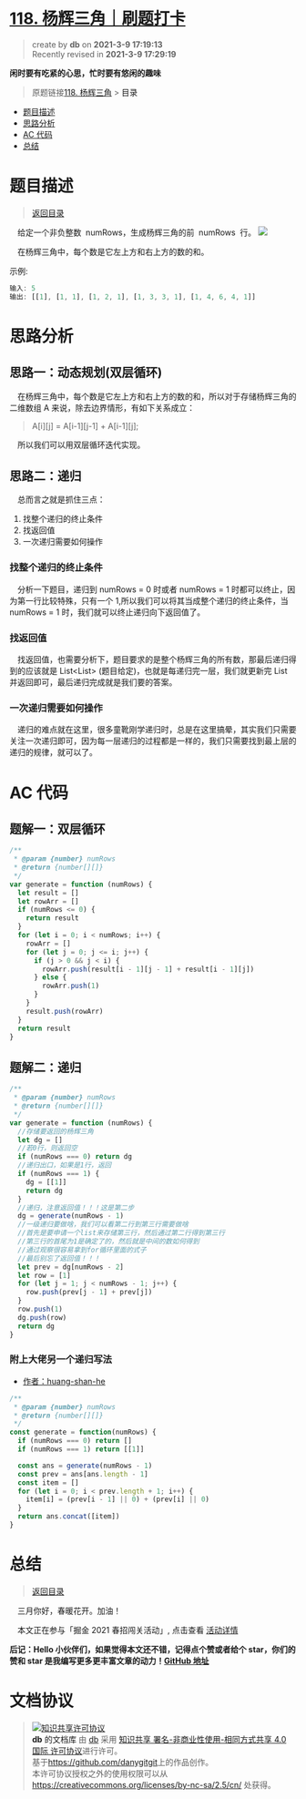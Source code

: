 # [118. 杨辉三角｜刷题打卡](https://github.com/danygitgit/document-library)

> create by **db** on **2021-3-9 17:19:13**  
> Recently revised in **2021-3-9 17:29:19**

**闲时要有吃紧的心思，忙时要有悠闲的趣味**

> 原题链接[118. 杨辉三角](https://leetcode-cn.com/problems/pascals-triangle/) > <a id="catalog">目录</a>

- [题目描述](#preface)
- [思路分析](#main-body)
- [AC 代码](#main-body2)
- [总结](#summary)

# <a  id="preface">题目描述</a>

> [返回目录](#catalog)

&emsp;给定一个非负整数  numRows，生成杨辉三角的前  numRows  行。
![](https://upload.wikimedia.org/wikipedia/commons/0/0d/PascalTriangleAnimated2.gif)

&emsp;在杨辉三角中，每个数是它左上方和右上方的数的和。

示例:

```js
输入: 5
输出: [[1], [1, 1], [1, 2, 1], [1, 3, 3, 1], [1, 4, 6, 4, 1]]
```

# <a  id="main-body">思路分析</a>

## 思路一：动态规划(双层循环)

&emsp;在杨辉三角中，每个数是它左上方和右上方的数的和，所以对于存储杨辉三角的二维数组 A 来说，除去边界情形，有如下关系成立：

> A[i][j] = A[i-1][j-1] + A[i-1][j];

&emsp;所以我们可以用双层循环迭代实现。

## 思路二：递归

&emsp;总而言之就是抓住三点：

1. 找整个递归的终止条件
2. 找返回值
3. 一次递归需要如何操作

### 找整个递归的终止条件

&emsp;分析一下题目，递归到 numRows = 0 时或者 numRows = 1 时都可以终止，因为第一行比较特殊，只有一个 1,所以我们可以将其当成整个递归的终止条件，当 numRows = 1 时，我们就可以终止递归向下返回值了。

### 找返回值

&emsp;找返回值，也需要分析下，题目要求的是整个杨辉三角的所有数，那最后递归得到的应该就是 List<List<Integer>> (题目给定)，也就是每递归完一层，我们就更新完 List 并返回即可，最后递归完成就是我们要的答案。

### 一次递归需要如何操作

&emsp;递归的难点就在这里，很多童靴刚学递归时，总是在这里搞晕，其实我们只需要关注一次递归即可，因为每一层递归的过程都是一样的，我们只需要找到最上层的递归的规律，就可以了。

# <a  id="main-body2">AC 代码</a>

## 题解一：双层循环

```js
/**
 * @param {number} numRows
 * @return {number[][]}
 */
var generate = function (numRows) {
  let result = []
  let rowArr = []
  if (numRows <= 0) {
    return result
  }
  for (let i = 0; i < numRows; i++) {
    rowArr = []
    for (let j = 0; j <= i; j++) {
      if (j > 0 && j < i) {
        rowArr.push(result[i - 1][j - 1] + result[i - 1][j])
      } else {
        rowArr.push(1)
      }
    }
    result.push(rowArr)
  }
  return result
}
```

## 题解二：递归

```js
/**
 * @param {number} numRows
 * @return {number[][]}
 */
var generate = function (numRows) {
  //存储要返回的杨辉三角
  let dg = []
  //若0行，则返回空
  if (numRows === 0) return dg
  //递归出口，如果是1行，返回
  if (numRows === 1) {
    dg = [[1]]
    return dg
  }
  //递归，注意返回值！！！这是第二步
  dg = generate(numRows - 1)
  //一级递归要做啥，我们可以看第二行到第三行需要做啥
  //首先是要申请一个list来存储第三行，然后通过第二行得到第三行
  //第三行的首尾为1是确定了的，然后就是中间的数如何得到
  //通过观察很容易拿到for循环里面的式子
  //最后别忘了返回值！！！
  let prev = dg[numRows - 2]
  let row = [1]
  for (let j = 1; j < numRows - 1; j++) {
    row.push(prev[j - 1] + prev[j])
  }
  row.push(1)
  dg.push(row)
  return dg
}
```

### 附上大佬另一个递归写法

- [作者：huang-shan-he](链接：https://leetcode-cn.com/problems/pascals-triangle/solution/js-di-gui-jian-yi-ban-by-liguang-38/)

```js
/**
 * @param {number} numRows
 * @return {number[][]}
 */
const generate = function(numRows) {
  if (numRows === 0) return []
  if (numRows === 1) return [[1]]

  const ans = generate(numRows - 1)
  const prev = ans[ans.length - 1]
  const item = []
  for (let i = 0; i < prev.length + 1; i++) {
    item[i] = (prev[i - 1] || 0) + (prev[i] || 0)
  }
  return ans.concat([item])
}

```

# <a  id="summary">总结</a>

> [返回目录](#catalog)

&emsp;三月你好，春暖花开。加油！

&emsp;本文正在参与「掘金 2021 春招闯关活动」, 点击查看 [活动详情](https://juejin.cn/post/6933147477399109640)

**后记：Hello 小伙伴们，如果觉得本文还不错，记得点个赞或者给个 star，你们的赞和 star 是我编写更多更丰富文章的动力！[GitHub 地址](https://github.com/danygitgit/document-library)**

# 文档协议

> <a rel="license" href="http://creativecommons.org/licenses/by-nc-sa/4.0/"><img alt="知识共享许可协议" style="border-width:0" src="https://user-gold-cdn.xitu.io/2018/12/23/167d9537f3e29c99?w=88&h=31&f=png&s=1888" /></a><br /><a xmlns:dct="http://purl.org/dc/terms/" property="dct:title">**db** 的文档库</a> 由 <a xmlns:cc="http://creativecommons.org/ns#" href="db" property="cc:attributionName" rel="cc:attributionURL">db</a> 采用 <a rel="license" href="http://creativecommons.org/licenses/by-nc-sa/4.0/">知识共享 署名-非商业性使用-相同方式共享 4.0 国际 许可协议</a>进行许可。<br />基于<a xmlns:dct="http://purl.org/dc/terms/" href="https://github.com/danygitgit" rel="dct:source">https://github.com/danygitgit</a>上的作品创作。<br />本许可协议授权之外的使用权限可以从 <a xmlns:cc="http://creativecommons.org/ns#" href="https://creativecommons.org/licenses/by-nc-sa/2.5/cn/" rel="cc:morePermissions">https://creativecommons.org/licenses/by-nc-sa/2.5/cn/</a> 处获得。
